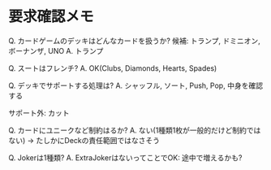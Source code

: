 # 要求確認メモ

Q. カードゲームのデッキはどんなカードを扱うか?
候補: トランプ, ドミニオン, ボーナンザ, UNO
A. トランプ

Q. スートはフレンチ?
A. OK(Clubs, Diamonds, Hearts, Spades)

Q. デッキでサポートする処理は?
A. シャッフル, ソート, Push, Pop, 中身を確認する

サポート外: カット

Q. カードにユニークなど制約はるか?
A. ない(1種類1枚が一般的だけど制約ではない) -> たしかにDeckの責任範囲ではなさそう

Q. Jokerは1種類?
A. ExtraJokerはないってことでOK: 途中で増えるかも?
